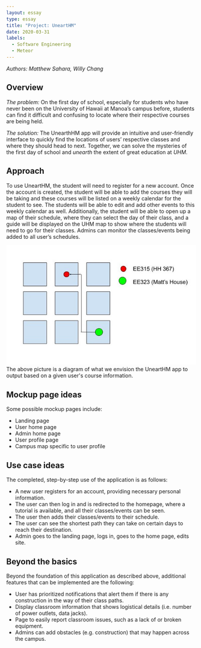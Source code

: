 ```yaml
---
layout: essay
type: essay
title: "Project: UneartHM"
date: 2020-03-31
labels:
  - Software Engineering
  - Meteor
---
```

*Authors: Matthew Sahara, Willy Chang*

## Overview
*The problem:* On the first day of school, especially for students who have never been on the University of Hawaii at Manoa’s campus before, students can find it difficult and confusing to locate where their respective courses are being held.

*The solution:* The UnearthHM app will provide an intuitive and user-friendly interface to quickly find the locations of users’ respective classes and where they should head to next. Together, we can solve the mysteries of the first day of school and *unearth* the extent of great education at *UHM*.

## Approach
To use UneartHM, the student will need to register for a new account. Once the account is created, the student will be able to add the courses they will be taking and these courses will be listed on a weekly calendar for the student to see. The students will be able to edit and add other events to this weekly calendar as well.
Additionally, the student will be able to open up a map of their schedule, where they can select the day of their class, and a guide will be displayed on the UHM map to show where the students will need to go for their classes.
Admins can monitor the classes/events being added to all user’s schedules.

<img class="ui medium right floated rounded image" src="../images/unearthHM-diagram.jpg">
The above picture is a diagram of what we envision the UneartHM app to output based on a given user's course information.

## Mockup page ideas
Some possible mockup pages include:
- Landing page
- User home page
- Admin home page
- User profile page
- Campus map specific to user profile

## Use case ideas
The completed, step-by-step use of the application is as follows:
- A new user registers for an account, providing necessary personal information.
- The user can then log in and is redirected to the homepage, where a tutorial is available, and all their classes/events can be seen.
- The user then adds their classes/events to their schedule.
- The user can see the shortest path they can take on certain days to reach their destination.
- Admin goes to the landing page, logs in, goes to the home page, edits site.

## Beyond the basics
Beyond the foundation of this application as described above, additional features that can be implemented are the following:
- User has prioritized notifications that alert them if there is any construction in the way of their class paths.
- Display classroom information that shows logistical details (i.e. number of power outlets, data jacks).
- Page to easily report classroom issues, such as a lack of or broken equipment.
- Admins can add obstacles (e.g. construction) that may happen across the campus.
